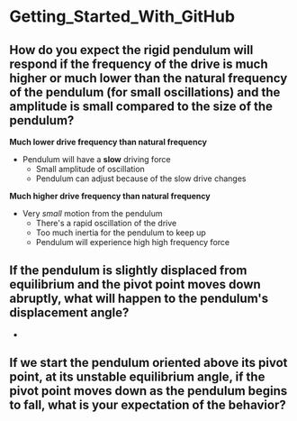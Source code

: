 # Getting_Started_With_GitHub

## How do you expect the rigid pendulum will respond if the frequency of the drive is much higher or much lower than the natural frequency of the pendulum (for small oscillations) and the amplitude is small compared to the size of the pendulum?
**Much lower drive frequency than natural frequency**
  * Pendulum will have a __slow__ driving force
      * Small amplitude of oscillation
      * Pendulum can adjust because of the slow drive changes

**Much higher drive frequency than natural frequency** 
  * Very _small_ motion from the pendulum
    * There's a rapid oscillation of the drive
    * Too much inertia for the pendulum to keep up
    * Pendulum will experience high high frequency force

## If the pendulum is slightly displaced from equilibrium and the pivot point moves down abruptly, what will happen to the pendulum's displacement angle?
  *


## If we start the pendulum oriented above its pivot point, at its unstable equilibrium angle, if the pivot point moves down as the pendulum begins to fall, what is your expectation of the behavior?

